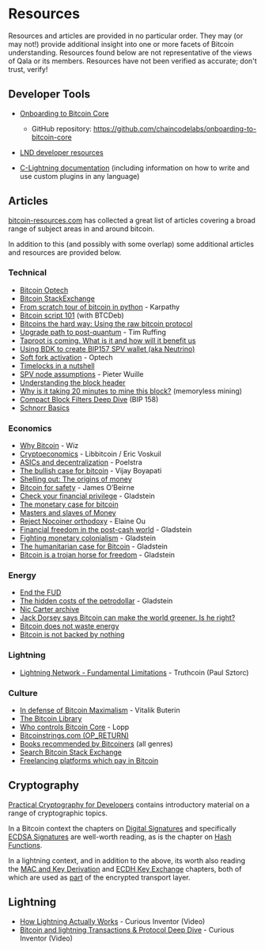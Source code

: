 # Resources

Resources and articles are provided in no particular order.
They may (or may not!) provide additional insight into one or more facets of Bitcoin understanding.
Resources found below are not representative of the views of Qala or its members.
Resources have not been verified as accurate; don't trust, verify!

## Developer Tools

* [Onboarding to Bitcoin Core](https://obc.256k1.dev/)
    * GitHub repository: <https://github.com/chaincodelabs/onboarding-to-bitcoin-core>

* [LND developer resources](https://github.com/Qala-Dev/course-materials.git)
* [C-Lightning documentation](https://lightning.readthedocs.io/) (including information on how to write and use custom plugins in any language)

## Articles

[bitcoin-resources.com](https://bitcoin-resources.com/articles/) has collected a great list of articles covering a broad range of subject areas in and around bitcoin.

In addition to this (and possibly with some overlap) some additional articles and resources are provided below.

### Technical

* [Bitcoin Optech](https://bitcoinops.org/en/topics/)
* [Bitcoin StackExchange](https://bitcoin.stackexchange.com/)
* [From scratch tour of bitcoin in python](https://karpathy.github.io/2021/06/21/blockchain/) - Karpathy
* [Bitcoin script 101](https://bitcoindev.network/bitcoin-script-101/) (with BTCDeb)
* [Bitcoins the hard way: Using the raw bitcoin protocol](https://www.righto.com/2014/02/bitcoins-hard-way-using-raw-bitcoin.html)
* [Upgrade path to post-quantum](https://gist.github.com/harding/bfd094ab488fd3932df59452e5ec753f) - Tim Ruffing
* [Taproot is coming. What is it and how will it benefit us](https://bitcoinmagazine.com/technical/taproot-coming-what-it-and-how-it-will-benefit-bitcoin)
* [Using BDK to create BIP157 SPV wallet (aka Neutrino)](https://bitcoindevkit.org/blog/2021/06/using-bdk-to-create-bip157-spv-wallet-aka-neutrino/)
* [Soft fork activation](https://deploy-preview-531--bitcoinops.netlify.app/en/topics/soft-fork-activation/) - Optech
* [Timelocks in a nutshell](https://medium.com/@RobinHung/bitcoin-timelocks-in-a-nutshell-4c95aafc7a59)
* [SPV node assumptions](https://www.reddit.com/r/BitcoinBeginners/comments/3eq3y7/full_node_question/ctk4lnd/) - Pieter Wuille
* [Understanding the block header](https://medium.com/fcats-blockchain-incubator/understanding-the-bitcoin-blockchain-header-a2b0db06b515)
* [Why is it taking 20 minutes to mine this block?](https://r6.ca/blog/20180225T160548Z.html) (memoryless mining)
* [Compact Block Filters Deep Dive](https://bitcoin-dev.blog/blog/bip158-deep-dive/) (BIP 158)
* [Schnorr Basics](https://bitcoin-dev.blog/blog/schnorr-basics/)

### Economics

* [Why Bitcoin](https://medium.com/@wiz/why-bitcoin-359ada12629e) - Wiz
* [Cryptoeconomics](https://github.com/libbitcoin/libbitcoin-system/wiki/Cryptoeconomics) - Libbitcoin / Eric Voskuil
* [ASICs and decentralization](https://download.wpsoftware.net/bitcoin/asic-faq.pdf) - Poelstra
* [The bullish case for bitcoin](https://vijayboyapati.medium.com/the-bullish-case-for-bitcoin-6ecc8bdecc1) - Vijay Boyapati
* [Shelling out: The origins of money](https://nakamotoinstitute.org/shelling-out/)
* [Bitcoin for safety](https://jameso.be/2019/08/24/bitcoin-is-for-this.html) - James O’Beirne
* [Check your financial privilege](https://bitcoinmagazine.com/culture/check-your-financial-privilege) - Gladstein
* [The monetary case for bitcoin](https://medium.com/coinmonks/the-monetary-case-for-bitcoin-778cd51ff272)
* [Masters and slaves of Money](https://breedlove22.medium.com/masters-and-slaves-of-money-255ecc93404f)
* [Reject Nocoiner orthodoxy](https://elaineou.com/2018/10/10/reject-nocoiner-orthodoxy/) - Elaine Ou
* [Financial freedom in the post-cash world](https://www.cato.org/cato-journal/spring/summer-2021/financial-freedom-privacy-post-cash-world#) - Gladstein
* [Fighting monetary colonialism](https://bitcoinmagazine.com/culture/bitcoin-a-currency-of-decolonization) - Gladstein
* [The humanitarian case for Bitcoin](https://bitcoinmagazine.com/culture/bitcoin-is-humanitarian-and-environmental) - Gladstein
* [Bitcoin is a trojan horse for freedom](https://bitcoinmagazine.com/culture/bitcoin-is-a-trojan-horse-for-freedom) - Gladstein

### Energy

* [End the FUD](https://endthefud.org/)
* [The hidden costs of the petrodollar](https://bitcoinmagazine.com/culture/the-hidden-costs-of-the-petrodollar) - Gladstein
* [Nic Carter archive](https://niccarter.info/)
* [Jack Dorsey says Bitcoin can make the world greener. Is he right?](https://nymag.com/intelligencer/2021/05/jack-dorsey-says-bitcoin-is-climate-friendly-is-he-right.html)
* [Bitcoin does not waste energy](https://unchained.com/blog/bitcoin-does-not-waste-energy/)
* [Bitcoin is not backed by nothing](https://unchained.com/blog/bitcoin-is-not-backed-by-nothing/)

### Lightning

* [Lightning Network - Fundamental Limitations](http://www.truthcoin.info/blog/lightning-limitations/) - Truthcoin (Paul Sztorc)

### Culture

* [In defense of Bitcoin Maximalism](https://vitalik.ca/general/2022/04/01/maximalist.html) - Vitalik Buterin
* [The Bitcoin Library](https://casebitcoin.com/library)
* [Who controls Bitcoin Core](https://blog.lopp.net/who-controls-bitcoin-core-/) - Lopp
* [Bitcoinstrings.com (OP_RETURN)](https://bitcoinstrings.com/)
* [Books recommended by Bitcoiners](https://www.bitcoinerbooks.com/) (all genres)
* [Search Bitcoin Stack Exchange](https://bitcoin.stackexchange.com/search?q=%s)
* [Freelancing platforms which pay in Bitcoin](https://cointastical.medium.com/freelancing-platforms-which-pay-in-bitcoin-e38be56166df)

## Cryptography

[Practical Cryptography for Developers](https://cryptobook.nakov.com/) contains introductory material on a range of cryptographic topics.

In a Bitcoin context the chapters on [Digital Signatures](https://cryptobook.nakov.com/digital-signatures) and specifically [ECDSA Signatures](https://cryptobook.nakov.com/digital-signatures/ecdsa-sign-verify-messages) are well-worth reading, as is the chapter on [Hash Functions](https://cryptobook.nakov.com/cryptographic-hash-functions).

In a lightning context, and in addition to the above, its worth also reading the [MAC and Key Derivation](https://cryptobook.nakov.com/mac-and-key-derivation) and [ECDH Key Exchange](https://cryptobook.nakov.com/asymmetric-key-ciphers/ecdh-key-exchange) chapters, both of which are used as [part](https://github.com/lightning/bolts/blob/master/08-transport.md#cryptographic-messaging-overview) of the encrypted transport layer.

## Lightning

* [How Lightning Actually Works](https://www.youtube.com/watch?v=yKdK-7AtAMQ) - Curious Inventor (Video)
* [Bitcoin and lightning Transactions & Protocol Deep Dive](https://youtu.be/to8XItlplac) - Curious Inventor (Video)

